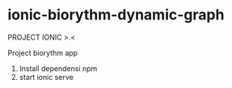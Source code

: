# ionic-biorythm-dynamic-graph
PROJECT IONIC >.&lt;

Project biorythm app
1. Install dependensi npm
2. start ionic serve
